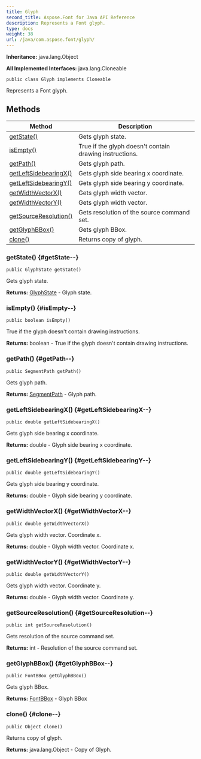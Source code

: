```yaml
---
title: Glyph
second_title: Aspose.Font for Java API Reference
description: Represents a Font glyph.
type: docs
weight: 38
url: /java/com.aspose.font/glyph/
---
```

**Inheritance:**
java.lang.Object

**All Implemented Interfaces:**
java.lang.Cloneable
```
public class Glyph implements Cloneable
```

Represents a Font glyph.
## Methods

| Method | Description |
| --- | --- |
| [getState()](#getState--) | Gets glyph state. |
| [isEmpty()](#isEmpty--) | True if the glyph doesn't contain drawing instructions. |
| [getPath()](#getPath--) | Gets glyph path. |
| [getLeftSidebearingX()](#getLeftSidebearingX--) | Gets glyph side bearing x coordinate. |
| [getLeftSidebearingY()](#getLeftSidebearingY--) | Gets glyph side bearing y coordinate. |
| [getWidthVectorX()](#getWidthVectorX--) | Gets glyph width vector. |
| [getWidthVectorY()](#getWidthVectorY--) | Gets glyph width vector. |
| [getSourceResolution()](#getSourceResolution--) | Gets resolution of the source command set. |
| [getGlyphBBox()](#getGlyphBBox--) | Gets glyph BBox. |
| [clone()](#clone--) | Returns copy of glyph. |
### getState() {#getState--}
```
public GlyphState getState()
```


Gets glyph state.

**Returns:**
[GlyphState](../../com.aspose.font/glyphstate) - Glyph state.
### isEmpty() {#isEmpty--}
```
public boolean isEmpty()
```


True if the glyph doesn't contain drawing instructions.

**Returns:**
boolean - True if the glyph doesn't contain drawing instructions.
### getPath() {#getPath--}
```
public SegmentPath getPath()
```


Gets glyph path.

**Returns:**
[SegmentPath](../../com.aspose.font/segmentpath) - Glyph path.
### getLeftSidebearingX() {#getLeftSidebearingX--}
```
public double getLeftSidebearingX()
```


Gets glyph side bearing x coordinate.

**Returns:**
double - Glyph side bearing x coordinate.
### getLeftSidebearingY() {#getLeftSidebearingY--}
```
public double getLeftSidebearingY()
```


Gets glyph side bearing y coordinate.

**Returns:**
double - Glyph side bearing y coordinate.
### getWidthVectorX() {#getWidthVectorX--}
```
public double getWidthVectorX()
```


Gets glyph width vector. Coordinate x.

**Returns:**
double - Glyph width vector. Coordinate x.
### getWidthVectorY() {#getWidthVectorY--}
```
public double getWidthVectorY()
```


Gets glyph width vector. Coordinate y.

**Returns:**
double - Glyph width vector. Coordinate y.
### getSourceResolution() {#getSourceResolution--}
```
public int getSourceResolution()
```


Gets resolution of the source command set.

**Returns:**
int - Resolution of the source command set.
### getGlyphBBox() {#getGlyphBBox--}
```
public FontBBox getGlyphBBox()
```


Gets glyph BBox.

**Returns:**
[FontBBox](../../com.aspose.font/fontbbox) - Glyph BBox
### clone() {#clone--}
```
public Object clone()
```


Returns copy of glyph.

**Returns:**
java.lang.Object - Copy of Glyph.
